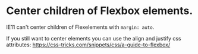 # Center children of Flexbox elements.

IE11 can't center children of Flexelements with `margin: auto`.

If you still want to center elements you can use the align and justify css attributes: https://css-tricks.com/snippets/css/a-guide-to-flexbox/

